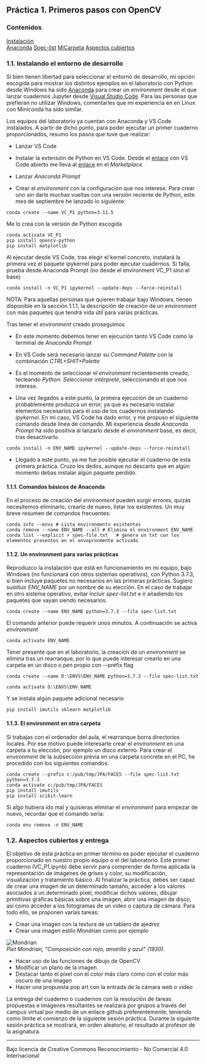 ## Práctica 1. Primeros pasos con OpenCV

### Contenidos

[Instalación](#11-instalando-el-entorno-de-desarrollo)  
[Anaconda](#111-comandos-basicos-de-anaconda)
[Spec-list](#112-un-environment-para-varias-practicas)
[MiCarpeta](#113-el-environment-en-otra-carpeta)
[Aspectos cubiertos](#12-aspectos-cubiertos)

### 1.1. Instalando el entorno de desarrollo  

Si bien tienen libertad para seleccionar el entorno de desarrollo, mi opción escogida para mostrar
los distintos ejemplos en el laboratorio con Python desde Windows ha sido [Anaconda](https://www.anaconda.com)
para crear un *environment* desde el que lanzar cuadernos Jupyter desde [Visual Studio Code](https://code.visualstudio.com). Para las personas que prefieran no utilizar Windows, comentarles que mi experiencia en  en Linux con Miniconda ha sido similar.

Los equipos del laboratorio ya cuentan con Anaconda y VS Code instalados. A partir de dicho punto, para poder ejecutar un primer cuaderno proporcionados, resumo los pasos que tuve que realizar:

- Lanzar VS Code

- Instalar la extensión de Python en VS Code. Desde el [enlace](https://code.visualstudio.com/docs/languages/python) con VS Code abierto me lleva al
[enlace](https://marketplace.visualstudio.com/items?itemName=ms-python.python) en el *Marketplace*

- Lanzar *Anaconda Prompt*

- Crear el *environment* con la configuración que nos interese. Para crear uno sin darle muchas vueltas con una versión reciente de Python, este mes de septiembre he lanzado lo siguiente:

```
conda create --name VC_P1 python=3.11.5
```

Me lo crea con la versión de Python escogida

```
conda activate VC_P1
pip install opencv-python
pip install matplotlib
```

Al ejecutar desde VS Code, tras elegir el kernel concreto, instalará la primera vez el paquete ipykernel para poder ejecutar cuadernos. Si falla, prueba desde Anaconda Prompt (no desde el environment VC_P1 sino el base)

```
conda install -n VC_P1 ipykernel --update-deps --force-reinstall
```

NOTA: Para aquellas personas que quieren trabajar bajo Windows, tienen disponible en la sección 1.1.1, la descripción de creación de un *environment* con más paquetes que tendrá vida útil para varias prácticas.

Tras tener el *environment* creado proseguimos

- En este momento debemos tener en ejecución tanto VS Code como la terminal de *Anaconda Prompt*

- En VS Code será necesario lanzar su *Command Palette* con la combinación *CTRL+SHIT+Palette*

- Es el momento de seleccionar el *environment* recientemente creado, tecleando *Python: Seleccionar intérprete*,  seleccionando el que nos interese.

- Una vez llegados a este punto, la primera ejecución de un cuaderno probablemente produzca un error, ya que es necesario instalar elementos necesarios para el uso de los cuadernos instalando *ipykernel*. En mi caso, VS Code ha dado error, y me propuso el siguiente comando desde línea de comando. Mi experiencia desde *Anaconda Prompt* ha sido positiva al lanzarlo desde el *environment* base, es decir, tras desactivarlo.

```
conda install -n ENV_NAME ipykernel --update-deps --force-reinstall
```

- Llegado a este punto, ya me fue posible ejecutar el cuaderno de esta primera práctica. Cruzo los dedos, aunque no descarto que en algún momento debas instalar algún paquete perdido.

#### 1.1.1. Comandos básicos de Anaconda

En el proceso de creación del *environment* pueden surgir errores, quizás necesitemos eliminarlo, crearlo de  nuevo, listar los existentes. Un muy breve resumen de comandos frecuentes:

```
conda info --envs # Lista environments existentes
conda remove --name ENV_NAME --all # Elimina el environment ENV_NAME
conda list --explicit > spec-file.txt   # genera un txt con los elementos presentes en el envopronmente activado
```



#### 1.1.2. Un environment para varias prácticas

Reproduzco la instalación que está en funcionamiento en mi equipo, bajo Windows (no funcionará con otros sistemas operativos), con Python 3.7.3, si bien incluye
paquetes no necesarios en las primeras prácticas. Sugiero sustituir *ENV_NAME* por un nombre de su elección. En el caso de trabajar en otro sistema operativo, evitar incluir *spec-list.txt* e ir añadiendo los paquetes que vayan siendo necesarios.

```
conda create --name ENV_NAME python=3.7.3 --file spec-list.txt
```


El comando anterior puede requerir unos minutos. A continuación se activa *environment*

```
conda activate ENV_NAME
```

Tener presente que en el laboratorio, la creación de un *environment* se elimina tras un rearranque, por lo que puede interesar crearlo en una carpeta en un disco o pen propio con --prefix flag

```
conda create --name D:\ENVS\ENV_NAME python=3.7.3 --file spec-list.txt

conda activate D:\ENVS\ENV_NAME
```


Y se instala algún paquete adicional necesario

```
pip install imutils sklearn matplotlib
```


#### 1.1.3. El environment en otra carpeta

Si trabajas con el ordenador del aula, el rearranque borra directorios locales. Por ese motivo puede interesarte crear el *environment* en una carpeta a tu elección, por ejemplo un disco externo. Para crear el *environment* de la subsección previa en una carpeta concrete en el PC, he procedido con los siguientes comandos:


```
conda create --prefix c:/pub/tmp/JPA/FACES --file spec-list.txt python=3.7.3
conda activate c:/pub/tmp/JPA/FACES
pip install imutils
pip install scikit-learn
```



Si algo hubiera ido mal y quisieras eliminar el *environment* para empezar de nuevo, recordar que el comando sería:

```
conda env remove -n ENV_NAME
```


### 1.2. Aspectos cubiertos y entrega

El objetivo de esta práctica en primer término es poder ejecutar el cuaderno proporcionado en nuestro propio equipo o el del laboratorio. Este primer cuaderno (VC_P1.ipynb) debe servir para comprender de forma aplicada la representación de imágenes de grises y color, su modificación, visualización y tratamiento básico. Al finalizar la práctica, debes ser capaz de crear una imagen de un determinado tamaño,
acceder a los valores asociados a un determinado píxel, modificar dichos valores, dibujar primitivas gráficas básicas sobre una imagen, abrir una imagen de disco, así como acceder a los fotogramas de un vídeo o captura de cámara. Para todo ello, se proponen varias tareas:

- Crear una imagen con la textura de un tablero de ajedrez
- Crear una imagen estilo Mondrian como por ejemplo

![Mondrian](https://images.squarespace-cdn.com/content/v1/5f638d3adfa9c677cced1579/1602089211975-ONZ6AALHOOPRVT7Z5ALL/Composición+en+rojo%2C+amarillo+y+azul.jpg?format=2500w)  
*Piet Mondrian, "Composición con rojo, amarillo y azul" (1930).*

- Hacer uso de las funciones de dibujo de OpenCV
- Modificar un plano de la imagen
- Destacar tanto el píxel con el color más claro como con el color más oscuro de una imagen
- Hacer una propuesta pop art con la entrada de la cámara web o vídeo

La entrega del cuaderno o cuadernos con la resolución de tareas propuestas e imágenes resultantes se realizará por grupos a través del campus virtual por medio de un enlace github preferentemente, teniendo como límite el comienzo de la siguiente sesión práctica. Durante la siguiente sesión práctica se mostrará, en orden aleatorio, el resultado al profesor de la asignatura.




***
Bajo licencia de Creative Commons Reconocimiento - No Comercial 4.0 Internacional
